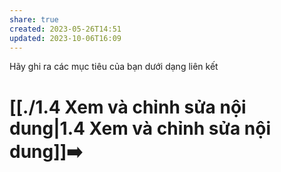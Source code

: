 ```yaml
---
share: true
created: 2023-05-26T14:51
updated: 2023-10-06T16:09
---
```

Hãy ghi ra các mục tiêu của bạn dưới dạng liên kết
# [[./1.4 Xem và chỉnh sửa nội dung|1.4 Xem và chỉnh sửa nội dung]]➡️
